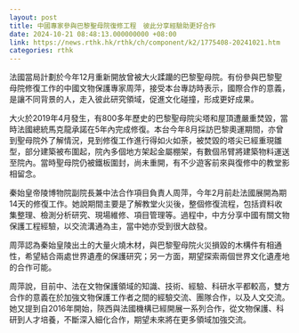 ```yaml
---
layout: post
title: 中國專家參與巴黎聖母院復修工程　彼此分享經驗助更好合作
date: 2024-10-21 08:48:13.000000000 +08:00
link: https://news.rthk.hk/rthk/ch/component/k2/1775408-20241021.htm
categories: rthk
---
```


法國當局計劃於今年12月重新開放曾被大火蹂躪的巴黎聖母院。有份參與巴黎聖母院修復工作的中國文物保護專家周萍，接受本台專訪時表示，國際合作的意義，是讓不同背景的人，走入彼此研究領域，促進文化碰撞，形成更好成果。

大火於2019年4月發生，有800多年歷史的巴黎聖母院尖塔和屋頂遭嚴重焚毀，當時法國總統馬克龍承諾在5年內完成修復。本台今年8月採訪巴黎奧運期間，亦曾到聖母院外了解情況，見到修復工作進行得如火如荼，被焚毀的塔尖已經重現雛型，部分建築被布圍起，院內多個地方架起金屬棚架，有數個吊臂將建築物料運送至院內。當時聖母院仍被鐵板圍封，尚未重開，有不少遊客前來與復修中的教堂影相留念。

秦始皇帝陵博物院副院長兼中法合作項目負責人周萍，今年2月前赴法國展開為期14天的修復工作。她說期間主要是了解教堂火災後，整個修復流程，包括資料收集整理、檢測分析研究、現場維修、項目管理等。過程中，中方分享中國有關文物保護工程經驗，以交流溝通為主，當中她亦受到很大啟發。

周萍認為秦始皇陵出土的大量火燒木材，與巴黎聖母院火災損毀的木構件有相通性，希望結合兩處世界遺產的保護研究；另一方面，期望探索兩個世界文化遺產地的合作可能。

周萍說，目前中、法在文物保護領域的知識、技術、經驗、科研水平都較高，雙方合作的意義在於加強文物保護工作者之間的經驗交流、團隊合作，以及人文交流。她又提到自2016年開始，陝西與法國機構已經開展一系列合作，從文物保護、科研到人才培養，不斷深入細化合作，期望未來將在更多領域加強交流。
